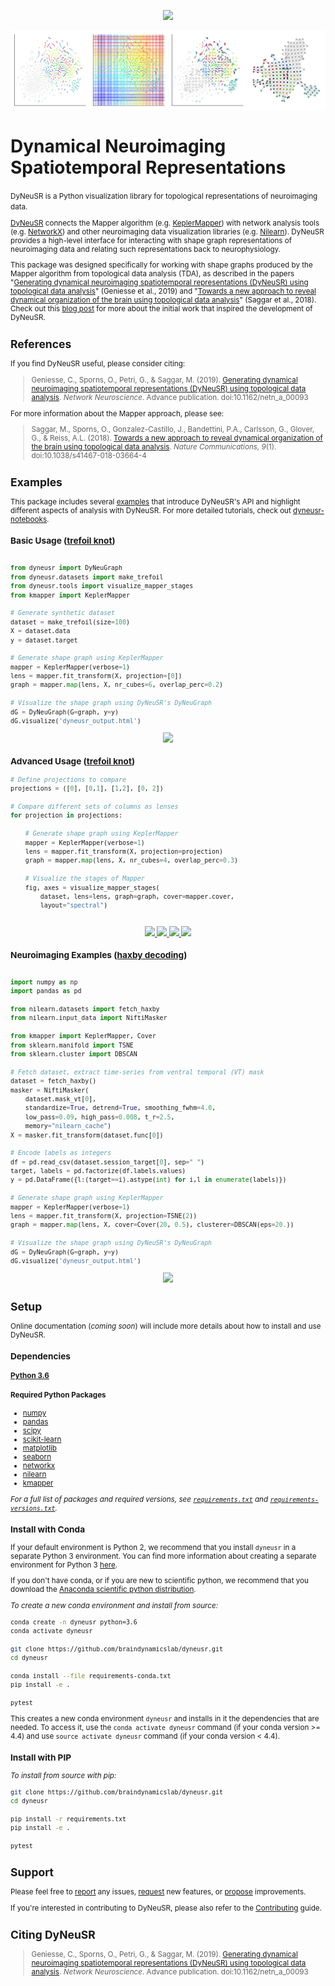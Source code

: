 

<p align="center">
<img src="./docs/assets/logo.png" height="250">
</p>


<p align="center">
<img src="./examples/haxby_decoding/mapper_stages.png">
</p>



# **Dy**namical **Neu**roimaging **S**patiotemporal **R**epresentations
<small>
DyNeuSR is a Python visualization library for topological representations of neuroimaging data.

[DyNeuSR](https://braindynamicslab.github.io/dyneusr/) connects the Mapper algorithm (e.g. [KeplerMapper](https://kepler-mapper.scikit-tda.org)) with network analysis tools (e.g. [NetworkX](https://networkx.github.io/)) and other neuroimaging data visualization libraries (e.g. [Nilearn](https://nilearn.github.io/)). DyNeuSR provides a high-level interface for interacting with shape graph representations of neuroimaging data and relating such representations back to neurophysiology.

This package was designed specifically for working with shape graphs produced by the Mapper algorithm from topological data analysis (TDA), as described in the papers "[Generating dynamical neuroimaging spatiotemporal representations (DyNeuSR) using topological data analysis](https://www.mitpressjournals.org/doi/abs/10.1162/netn_a_00093)" (Geniesse et al., 2019) and "[Towards a new approach to reveal dynamical organization of the brain using topological data analysis](https://www.nature.com/articles/s41467-018-03664-4)" (Saggar et al., 2018). Check out this [blog post](https://bdl.stanford.edu/blog/tda-cme-paper/) for more about the initial work that inspired the development of DyNeuSR. 

## **References**

If you find DyNeuSR useful, please consider citing:

> Geniesse, C., Sporns, O., Petri, G., & Saggar, M. (2019). [Generating dynamical neuroimaging spatiotemporal representations (DyNeuSR) using topological data analysis](https://www.mitpressjournals.org/doi/abs/10.1162/netn_a_00093). *Network Neuroscience*. Advance publication. doi:10.1162/netn_a_00093


For more information about the Mapper approach, please see:

> Saggar, M., Sporns, O., Gonzalez-Castillo, J., Bandettini, P.A., Carlsson, G., Glover, G., & Reiss, A.L. (2018). [Towards a new approach to reveal dynamical organization of the brain using topological data analysis](https://www.nature.com/articles/s41467-018-03664-4). *Nature Communications, 9*(1). doi:10.1038/s41467-018-03664-4


## **Examples**


This package includes several [examples](./examples/) that introduce DyNeuSR's API and highlight different aspects of analysis with DyNeuSR. For more detailed tutorials, check out [dyneusr-notebooks](https://github.com/braindynamicslab/dyneusr-notebooks/).


### **Basic Usage** ([trefoil knot](./examples/trefoil_knot))

```python

from dyneusr import DyNeuGraph
from dyneusr.datasets import make_trefoil
from dyneusr.tools import visualize_mapper_stages
from kmapper import KeplerMapper

# Generate synthetic dataset
dataset = make_trefoil(size=100)
X = dataset.data
y = dataset.target

# Generate shape graph using KeplerMapper
mapper = KeplerMapper(verbose=1)
lens = mapper.fit_transform(X, projection=[0])
graph = mapper.map(lens, X, nr_cubes=6, overlap_perc=0.2)

# Visualize the shape graph using DyNeuSR's DyNeuGraph                          
dG = DyNeuGraph(G=graph, y=y)
dG.visualize('dyneusr_output.html')

```

<p align="center"><a href="./examples/trefoil_knot">
<img src="./examples/trefoil_knot/dyneusr_trefoil_knot.png">
</a></p>



### **Advanced Usage** ([trefoil knot](./examples/trefoil_knot))

```python
# Define projections to compare
projections = ([0], [0,1], [1,2], [0, 2])

# Compare different sets of columns as lenses
for projection in projections:

	# Generate shape graph using KeplerMapper
	mapper = KeplerMapper(verbose=1)
	lens = mapper.fit_transform(X, projection=projection)
	graph = mapper.map(lens, X, nr_cubes=4, overlap_perc=0.3)

	# Visualize the stages of Mapper
	fig, axes = visualize_mapper_stages(
		dataset, lens=lens, graph=graph, cover=mapper.cover, 
		layout="spectral")
		
```

<p align="center"><a href="./examples/trefoil_knot">
<img src="./examples/trefoil_knot/mapper_lens_0.png">
<img src="./examples/trefoil_knot/mapper_lens_0_1.png">
<img src="./examples/trefoil_knot/mapper_lens_0_2.png">
<img src="./examples/trefoil_knot/mapper_lens_1_2.png">
</a></p>




### **Neuroimaging Examples** ([haxby decoding](./examples/haxby_decoding))

```python

import numpy as np 
import pandas as pd

from nilearn.datasets import fetch_haxby
from nilearn.input_data import NiftiMasker

from kmapper import KeplerMapper, Cover
from sklearn.manifold import TSNE
from sklearn.cluster import DBSCAN

# Fetch dataset, extract time-series from ventral temporal (VT) mask
dataset = fetch_haxby()
masker = NiftiMasker(
    dataset.mask_vt[0], 
    standardize=True, detrend=True, smoothing_fwhm=4.0,
    low_pass=0.09, high_pass=0.008, t_r=2.5,
    memory="nilearn_cache")
X = masker.fit_transform(dataset.func[0])

# Encode labels as integers
df = pd.read_csv(dataset.session_target[0], sep=" ")
target, labels = pd.factorize(df.labels.values)
y = pd.DataFrame({l:(target==i).astype(int) for i,l in enumerate(labels)})

# Generate shape graph using KeplerMapper
mapper = KeplerMapper(verbose=1)
lens = mapper.fit_transform(X, projection=TSNE(2))
graph = mapper.map(lens, X, cover=Cover(20, 0.5), clusterer=DBSCAN(eps=20.))

# Visualize the shape graph using DyNeuSR's DyNeuGraph                          
dG = DyNeuGraph(G=graph, y=y)
dG.visualize('dyneusr_output.html')

```

<p align="center"><a href="./examples/haxby_decoding">
<img src="./examples/haxby_decoding/dyneusr_haxby_decoding.png">
</a></p>



## **Setup**

Online documentation (*coming soon*) will include more details about how to install and use DyNeuSR.

### **Dependencies**

#### [Python 3.6](https://www.python.org/)

#### Required Python Packages
* [numpy](www.numpy.org)
* [pandas](pandas.pydata.org)
* [scipy](www.scipy.org)
* [scikit-learn](scikit-learn.org)
* [matplotlib](matplotlib.sourceforge.net)
* [seaborn](stanford.edu/~mwaskom/software/seaborn)
* [networkx](networkx.github.io)
* [nilearn](nilearn.github.io)
* [kmapper](kepler-mapper.scikit-tda.org)

_For a full list of packages and required versions, see [`requirements.txt`](./requirements.txt) and [`requirements-versions.txt`](./requirements-versions.txt)._


### **Install with Conda**

If your default environment is Python 2, we recommend that you install `dyneusr` in a separate Python 3 environment. You can find more information about creating a separate environment for Python 3 [here](https://salishsea-meopar-docs.readthedocs.io/en/latest/work_env/python3_conda_environment.html). 

If you don't have conda, or if you are new to scientific python, we recommend that you download the [Anaconda scientific python distribution](https://store.continuum.io/cshop/anaconda/). 

_To create a new conda environment and install from source:_
```bash
conda create -n dyneusr python=3.6
conda activate dyneusr

git clone https://github.com/braindynamicslab/dyneusr.git
cd dyneusr

conda install --file requirements-conda.txt
pip install -e .

pytest
```

This creates a new conda environment `dyneusr` and installs in it the dependencies that are needed. To access it, use the `conda activate dyneusr` command (if your conda version >= 4.4) and use `source activate dyneusr` command (if your conda version < 4.4).


### **Install with PIP**

_To install from source with pip:_
```bash
git clone https://github.com/braindynamicslab/dyneusr.git
cd dyneusr

pip install -r requirements.txt
pip install -e .

pytest
```


## **Support**

Please feel free to [report](https://github.com/braindynamicslab/dyneusr/issues/new) any issues, [request](https://github.com/braindynamicslab/dyneusr/issues/new) new features, or [propose](https://github.com/braindynamicslab/dyneusr/compare) improvements.

If you're interested in contributing to DyNeuSR, please also refer to the [Contributing](./CONTRIBUTING.md) guide. 



## **Citing DyNeuSR**

> Geniesse, C., Sporns, O., Petri, G., & Saggar, M. (2019). [Generating dynamical neuroimaging spatiotemporal representations (DyNeuSR) using topological data analysis](https://www.mitpressjournals.org/doi/abs/10.1162/netn_a_00093). *Network Neuroscience*. Advance publication. doi:10.1162/netn_a_00093
